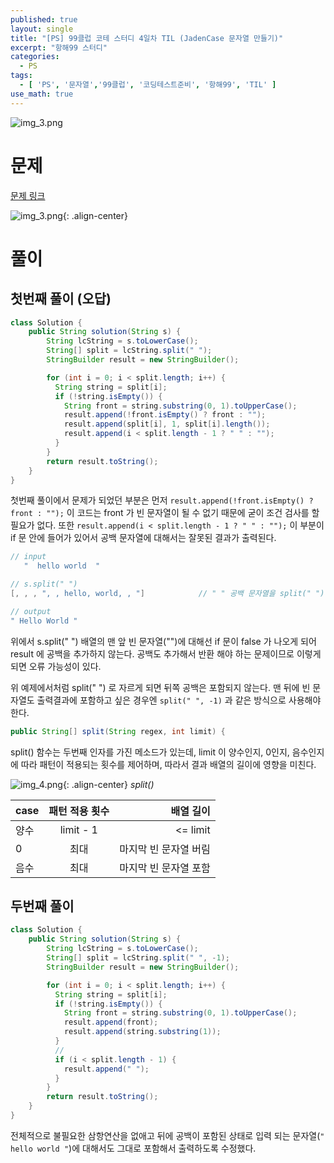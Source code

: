 ```yaml
---
published: true
layout: single
title: "[PS] 99클럽 코테 스터디 4일차 TIL (JadenCase 문자열 만들기)"
excerpt: "항해99 스터디"
categories:
  - PS
tags:
  - [ 'PS', '문자열','99클럽', '코딩테스트준비', '항해99', 'TIL' ]
use_math: true
---
```


![img_3.png](https://zhtmr.github.io/static-files-for-posting/images/20240722/99club_TIL_thumbnail/%EA%B8%B0%EB%B3%B8%ED%98%951_java.png?raw=true)

# 문제

[문제 링크](https://school.programmers.co.kr/learn/courses/30/lessons/12951)

![img_3.png](https://zhtmr.github.io/static-files-for-posting/images/20240725/ex.png?raw=true){: .align-center}

# 풀이

## 첫번째 풀이 (오답)

```java
class Solution {
    public String solution(String s) {
        String lcString = s.toLowerCase();
        String[] split = lcString.split(" ");
        StringBuilder result = new StringBuilder();

        for (int i = 0; i < split.length; i++) {
          String string = split[i];
          if (!string.isEmpty()) {
            String front = string.substring(0, 1).toUpperCase();
            result.append(!front.isEmpty() ? front : "");
            result.append(split[i], 1, split[i].length());
            result.append(i < split.length - 1 ? " " : "");
          }
        }
        return result.toString();
    }
}
```
첫번째 풀이에서 문제가 되었던 부분은 먼저 `result.append(!front.isEmpty() ? front : "");` 이 코드는 front 가 빈 문자열이 될 수 없기 때문에 굳이 조건 검사를 할 필요가 없다. 
또한 `result.append(i < split.length - 1 ? " " : "");` 이 부분이 if 문 안에 들어가 있어서 공백 문자열에 대해서는 잘못된 결과가 출력된다.

```java
// input
   "  hello world  "

// s.split(" ")
[, , , ", , hello, world, , "]            // " " 공백 문자열을 split(" ") 하게되면 ""

// output
" Hello World "
```
위에서 s.split(" ") 배열의 맨 앞 빈 문자열("")에 대해선 if 문이 false 가 나오게 되어 result 에 공백을 추가하지 않는다. 공백도 추가해서 반환 해야 하는 문제이므로 이렇게 되면 오류 가능성이 있다.

위 예제에서처럼 split(" ") 로 자르게 되면 뒤쪽 공백은 포함되지 않는다. 맨 뒤에 빈 문자열도 출력결과에 포함하고 싶은 경우엔 `split(" ", -1)` 과 같은 방식으로 사용해야 한다.

```java
public String[] split(String regex, int limit) {
```
split() 함수는 두번째 인자를 가진 메소드가 있는데, limit 이 양수인지, 0인지, 음수인지에 따라 패턴이 적용되는 횟수를 제어하며, 따라서 결과 배열의 길이에 영향을 미친다.


![img_4.png](https://zhtmr.github.io/static-files-for-posting/images/20240725/split.png?raw=true){: .align-center}
*split()*



| case | 패턴 적용 횟수  |      배열 길이 |
|------|:---------:|-----------:|
| 양수   | limit - 1 |  <= limit
| 0    |    최대     | 마지막 빈 문자열 버림
| 음수   |    최대     | 마지막 빈 문자열 포함



## 두번째 풀이
```java
class Solution {
    public String solution(String s) {
        String lcString = s.toLowerCase();
        String[] split = lcString.split(" ", -1);
        StringBuilder result = new StringBuilder();

        for (int i = 0; i < split.length; i++) {
          String string = split[i];
          if (!string.isEmpty()) {
            String front = string.substring(0, 1).toUpperCase();
            result.append(front);
            result.append(string.substring(1));
          }
          // 
          if (i < split.length - 1) {
            result.append(" ");
          }
        }
        return result.toString();
    }
}
```
전체적으로 불필요한 삼항연산을 없애고 뒤에 공백이 포함된 상태로 입력 되는 문자열(`" hello world "`)에 대해서도 그대로 포함해서 출력하도록 수정했다.